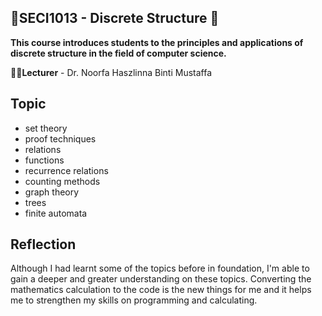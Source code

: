 <h2>📏SECI1013 - Discrete Structure 📐</h2>

**This course introduces students to the principles and applications of discrete structure in the field of computer science.**


**👩‍🏫Lecturer** - Dr. Noorfa Haszlinna Binti Mustaffa


## Topic

- set theory
- proof techniques
- relations
- functions
- recurrence relations
- counting methods
- graph theory
- trees
- finite automata


## Reflection
Although I had learnt some of the topics before in foundation, I'm able to gain a deeper and greater understanding on these topics. Converting the mathematics calculation to the code is the new things for me and it helps me to strengthen my skills on programming and calculating.
